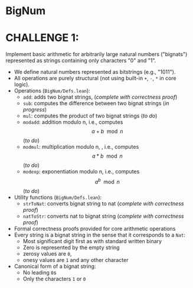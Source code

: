 # BigNum

# CHALLENGE 1:

Implement basic arithmetic for arbitrarily large natural numbers ("bignats") represented as strings
containing only characters "0" and "1".

- We define natural numbers represented as bitstrings (e.g., "1011").
- All operations are purely structural (not using built-in `+`, `-`, `*` in core logic).
- Operations (`BigNum/Defs.lean`):
  - `add`: adds two bignat strings, (*complete with correctness proof*)
  - `sub`: computes the difference between two bignat strings (*in progress*)
  - `mul`: computes the product of two bignat strings (*to do*)
  - `modadd`: addition modulo n, i.e., computes $$a+b \mod n$$ (*to do*)
  - `modmul`: multiplication modulo n, , i.e., computes $$a*b \mod n$$ (*to do*)
  - `modexp`: exponentiation modulo n, i.e., computes $$a^b \mod n$$ (*to do*)
- Utility functions (`BigNum/Defs.lean`):
  - `strToNat`: converts bignat string to nat (*complete with correctness proof*)
  - `natToStr`: converts nat to bignat string (*complete with correctness proof*)
- Formal correctness proofs provided for core arithmetic operations
- Every string is a bignat string in the sense that it corresponds to a `Nat`:
  - Most significant digit first as with standard written binary
  - Zero is represented by the empty string
  - zerosy values are `0`, ` `
  - onesy values are `1` and any other character
- Canonical form of a bignat string:
  - No leading `0`s
  - Only the characters `1` or `0`
